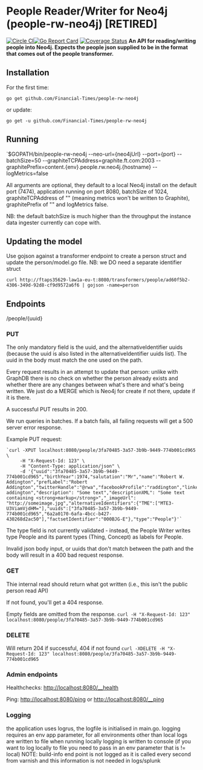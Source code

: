 # People Reader/Writer for Neo4j (people-rw-neo4j) [RETIRED]

[![Circle CI](https://circleci.com/gh/Financial-Times/people-rw-neo4j.svg?style=shield)](https://circleci.com/gh/Financial-Times/people-rw-neo4j)[![Go Report Card](https://goreportcard.com/badge/github.com/Financial-Times/people-rw-neo4j)](https://goreportcard.com/report/github.com/Financial-Times/people-rw-neo4j) [![Coverage Status](https://coveralls.io/repos/github/Financial-Times/people-rw-neo4j/badge.svg)](https://coveralls.io/github/Financial-Times/people-rw-neo4j)
__An API for reading/writing people into Neo4j. Expects the people json supplied to be in the format that comes out of the people transformer.__

## Installation

For the first time:

`go get github.com/Financial-Times/people-rw-neo4j`

or update:

`go get -u github.com/Financial-Times/people-rw-neo4j`

## Running

`$GOPATH/bin/people-rw-neo4j --neo-url={neo4jUrl} --port={port} --batchSize=50 --graphiteTCPAddress=graphite.ft.com:2003 --graphitePrefix=content.{env}.people.rw.neo4j.{hostname} --logMetrics=false

All arguments are optional, they default to a local Neo4j install on the default port (7474), application running on port 8080, batchSize of 1024, graphiteTCPAddress of "" (meaning metrics won't be written to Graphite), graphitePrefix of "" and logMetrics false.

NB: the default batchSize is much higher than the throughput the instance data ingester currently can cope with.

## Updating the model
Use gojson against a transformer endpoint to create a person struct and update the person/model.go file. NB: we DO need a separate identifier struct

`curl http://ftaps35629-law1a-eu-t:8080/transformers/people/ad60f5b2-4306-349d-92d8-cf9d9572a6f6 | gojson -name=person`

## Endpoints

/people/{uuid}


### PUT
The only mandatory field is the uuid, and the alternativeIdentifier uuids (because the uuid is also listed in the alternativeIdentifier uuids list). The uuid in the body must match the one used on the path.

Every request results in an attempt to update that person: unlike with GraphDB there is no check on whether the person already exists and whether there are any changes between what's there and what's being written. We just do a MERGE which is Neo4j for create if not there, update if it is there.

A successful PUT results in 200.

We run queries in batches. If a batch fails, all failing requests will get a 500 server error response.

Example PUT request:

    `curl -XPUT localhost:8080/people/3fa70485-3a57-3b9b-9449-774b001cd965 \
         -H "X-Request-Id: 123" \
         -H "Content-Type: application/json" \
         -d '{"uuid":"3fa70485-3a57-3b9b-9449-774b001cd965","birthYear":1974,"salutation":"Mr","name":"Robert W. Addington","prefLabel":"Robert Addington","twitterHandle":"@rwa","facebookProfile":"raddington","linkedinProfile":"robert-addington","description": "Some text","descriptionXML": "Some text containing <strong>markup</strong>","_imageUrl": "http://someimage.jpg","alternativeIdentifiers":{"TME":["MTE3-U3ViamVjdHM="],"uuids":["3fa70485-3a57-3b9b-9449-774b001cd965","6a2a0170-6afa-4bcc-b427-430268d2ac50"],"factsetIdentifier":"000BJG-E"},"type":"People"}'`

The type field is not currently validated - instead, the People Writer writes type People and its parent types (Thing, Concept) as labels for People.

Invalid json body input, or uuids that don't match between the path and the body will result in a 400 bad request response.

### GET
Thie internal read should return what got written (i.e., this isn't the public person read API)

If not found, you'll get a 404 response.

Empty fields are omitted from the response.
`curl -H "X-Request-Id: 123" localhost:8080/people/3fa70485-3a57-3b9b-9449-774b001cd965`

### DELETE
Will return 204 if successful, 404 if not found
`curl -XDELETE -H "X-Request-Id: 123" localhost:8080/people/3fa70485-3a57-3b9b-9449-774b001cd965`

### Admin endpoints
Healthchecks: [http://localhost:8080/__health](http://localhost:8080/__health)

Ping: [http://localhost:8080/ping](http://localhost:8080/ping) or [http://localhost:8080/__ping](http://localhost:8080/__ping)


### Logging
 the application uses logrus, the logfile is initialised in main.go.
 logging requires an env app parameter, for all environments  other than local logs are written to file
 when running locally logging is written to console (if you want to log locally to file you need to pass in an env parameter that is != local)
 NOTE: build-info end point is not logged as it is called every second from varnish and this information is not needed in  logs/splunk
